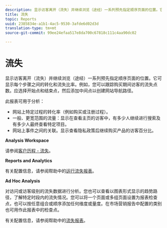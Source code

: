 ```yaml
---
description: 显示访客离开（流失）并继续浏览（途经）一系列预先指定顺序页面的位置。它可显示每个步骤之间的转化和流失比率。例如，您可以跟踪购买期间访客的流失点数。应选择开始点和结束点，然后添加中间点以创建网站导航路径。
title: 流失
topic: Reports
uuid: 2385834e-a1b1-4ac5-9530-3afde6d02d3d
translation-type: tm+mt
source-git-commit: 99ee24efaa517e8da700c67818c111c4aa90dc02

---
```



# 流失

显示访客离开（流失）并继续浏览（途经）一系列预先指定顺序页面的位置。它可显示每个步骤之间的转化和流失比率。例如，您可以跟踪购买期间访客的流失点数。应选择开始点和结束点，然后添加中间点以创建网站导航路径。

此报表可用于分析：

* 网站上特定过程的转化率（例如购买或注册过程）。
* 一般、更宽范围的流量：显示在查看主页的访客中，有多少人继续进行搜索及有多少人最终查看特定项目。
* 网站上事件之间的关联。显示查看隐私政策后继续购买产品的访客百分比。

**Analysis Workspace**

请参阅[客户历程 - 流失](https://marketing.adobe.com/resources/help/en_US/analytics/analysis-workspace/fallout_flow.html)。

**Reports and Analytics**

有关配置信息，请参阅帮助中的[运行流失报表](https://marketing.adobe.com/resources/help/en_US/sc/user/t_reports_fallout.html)。

**Ad Hoc Analysis**

对访问或访客级别的流失数据进行分析。您也可以查看以图表形式显示的趋势路径，了解特定时段内的流失情况。您可以将一个页面或多组页面设置为报表检查点，也可以按任意组合或顺序添加任何维度或量度。在市场营销报告中配置的类别也可用作此报表中的检查点。

有关配置信息，请参阅帮助中的[流失报表](https://marketing.adobe.com/resources/help/en_US/dsc/c_reports_fallout.html)。
